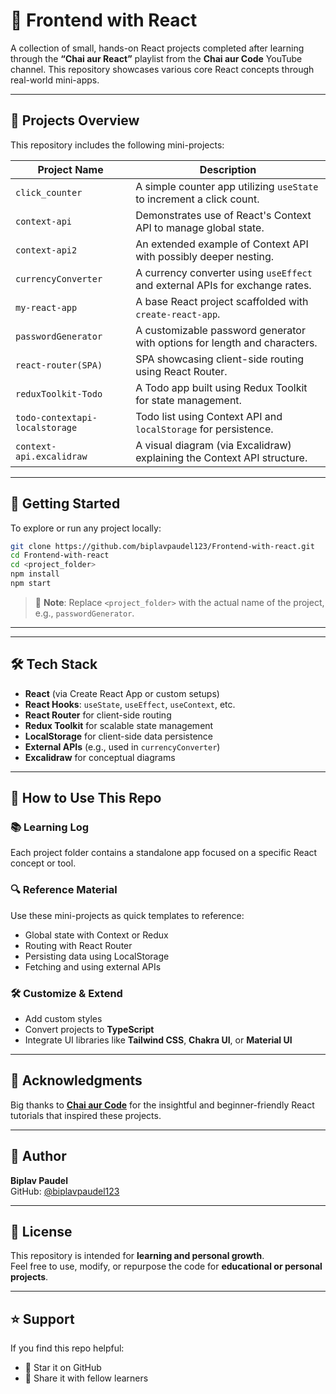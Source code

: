 # 🧩 Frontend with React

A collection of small, hands-on React projects completed after learning through the **“Chai aur React”** playlist from the **Chai aur Code** YouTube channel. This repository showcases various core React concepts through real-world mini-apps.

---

## 📁 Projects Overview

This repository includes the following mini-projects:

| Project Name                    | Description                                                                 |
|---------------------------------|-----------------------------------------------------------------------------|
| `click_counter`                | A simple counter app utilizing `useState` to increment a click count.      |
| `context-api`                  | Demonstrates use of React's Context API to manage global state.            |
| `context-api2`                 | An extended example of Context API with possibly deeper nesting.           |
| `currencyConverter`            | A currency converter using `useEffect` and external APIs for exchange rates.|
| `my-react-app`                 | A base React project scaffolded with `create-react-app`.                   |
| `passwordGenerator`           | A customizable password generator with options for length and characters.  |
| `react-router(SPA)`            | SPA showcasing client-side routing using React Router.                     |
| `reduxToolkit-Todo`           | A Todo app built using Redux Toolkit for state management.                 |
| `todo-contextapi-localstorage`| Todo list using Context API and `localStorage` for persistence.            |
| `context-api.excalidraw`       | A visual diagram (via Excalidraw) explaining the Context API structure.    |

---

## 🚀 Getting Started

To explore or run any project locally:

```bash
git clone https://github.com/biplavpaudel123/Frontend-with-react.git
cd Frontend-with-react
cd <project_folder>
npm install
npm start
```

> 🔁 **Note**: Replace `<project_folder>` with the actual name of the project, e.g., `passwordGenerator`.

---


---

## 🛠 Tech Stack

- **React** (via Create React App or custom setups)
- **React Hooks**: `useState`, `useEffect`, `useContext`, etc.
- **React Router** for client-side routing
- **Redux Toolkit** for scalable state management
- **LocalStorage** for client-side data persistence
- **External APIs** (e.g., used in `currencyConverter`)
- **Excalidraw** for conceptual diagrams

---

## 🧠 How to Use This Repo

### 📚 Learning Log
Each project folder contains a standalone app focused on a specific React concept or tool.

### 🔍 Reference Material
Use these mini-projects as quick templates to reference:
- Global state with Context or Redux
- Routing with React Router
- Persisting data using LocalStorage
- Fetching and using external APIs

### 🛠️ Customize & Extend
- Add custom styles
- Convert projects to **TypeScript**
- Integrate UI libraries like **Tailwind CSS**, **Chakra UI**, or **Material UI**

---

## 🙌 Acknowledgments

Big thanks to [**Chai aur Code**](https://www.youtube.com/@chaiaurcode) for the insightful and beginner-friendly React tutorials that inspired these projects.

---

## 👤 Author

**Biplav Paudel**  
GitHub: [@biplavpaudel123](https://github.com/biplavpaudel123)

---

## 📄 License

This repository is intended for **learning and personal growth**.  
Feel free to use, modify, or repurpose the code for **educational or personal projects**.

---

## ⭐ Support

If you find this repo helpful:
- 🌟 Star it on GitHub
- 🔁 Share it with fellow learners

